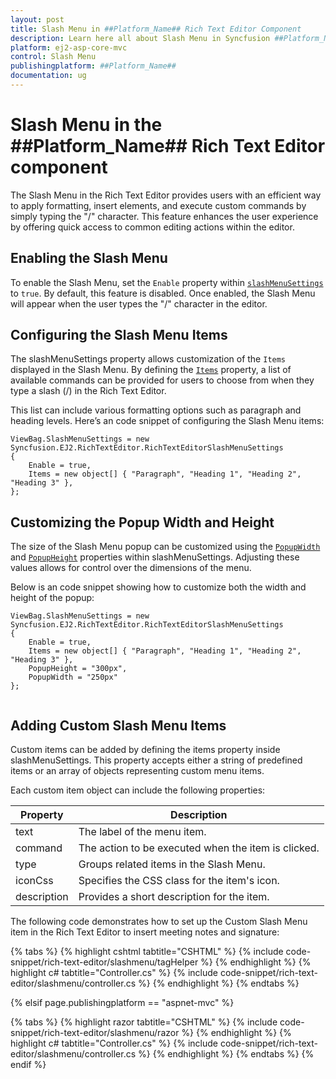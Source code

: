 ```yaml
---
layout: post
title: Slash Menu in ##Platform_Name## Rich Text Editor Component
description: Learn here all about Slash Menu in Syncfusion ##Platform_Name## Rich Text Editor component of Syncfusion Essential JS 2 and more.
platform: ej2-asp-core-mvc
control: Slash Menu
publishingplatform: ##Platform_Name##
documentation: ug
---
```



# Slash Menu in the ##Platform_Name## Rich Text Editor component

The Slash Menu in the Rich Text Editor provides users with an efficient way to apply formatting, insert elements, and execute custom commands by simply typing the "/" character. This feature enhances the user experience by offering quick access to common editing actions within the editor.

## Enabling the Slash Menu

To enable the Slash Menu, set the `Enable` property within [`slashMenuSettings`](https://help.syncfusion.com/cr/aspnetmvc-js2/Syncfusion.EJ2.RichTextEditor.RichTextEditorSlashMenuSettings.html) to `true`. By default, this feature is disabled. Once enabled, the Slash Menu will appear when the user types the "/" character in the editor.

## Configuring the Slash Menu Items

The slashMenuSettings property allows customization of the `Items` displayed in the Slash Menu. By defining the [`Items`](https://help.syncfusion.com/cr/aspnetmvc-js2/Syncfusion.EJ2.RichTextEditor.RichTextEditorSlashMenuSettings.html#Syncfusion_EJ2_RichTextEditor_RichTextEditorSlashMenuSettings_Items) property, a list of available commands can be provided for users to choose from when they type a slash (/) in the Rich Text Editor.

This list can include various formatting options such as paragraph and heading levels. Here’s an code snippet of configuring the Slash Menu items:

```
ViewBag.SlashMenuSettings = new Syncfusion.EJ2.RichTextEditor.RichTextEditorSlashMenuSettings
{
    Enable = true,
    Items = new object[] { "Paragraph", "Heading 1", "Heading 2", "Heading 3" },
};

```

## Customizing the Popup Width and Height

The size of the Slash Menu popup can be customized using the [`PopupWidth`](https://help.syncfusion.com/cr/aspnetmvc-js2/Syncfusion.EJ2.RichTextEditor.RichTextEditorSlashMenuSettings.html#Syncfusion_EJ2_RichTextEditor_RichTextEditorSlashMenuSettings_PopupWidth) and [`PopupHeight`](https://help.syncfusion.com/cr/aspnetmvc-js2/Syncfusion.EJ2.RichTextEditor.RichTextEditorSlashMenuSettings.html#Syncfusion_EJ2_RichTextEditor_RichTextEditorSlashMenuSettings_PopupHeight) properties within slashMenuSettings. Adjusting these values allows for control over the dimensions of the menu. 

Below is an code snippet showing how to customize both the width and height of the popup:

```
ViewBag.SlashMenuSettings = new Syncfusion.EJ2.RichTextEditor.RichTextEditorSlashMenuSettings
{
    Enable = true,
    Items = new object[] { "Paragraph", "Heading 1", "Heading 2", "Heading 3" },
    PopupHeight = "300px",
    PopupWidth = "250px"
};


```

## Adding Custom Slash Menu Items

Custom items can be added by defining the items property inside slashMenuSettings. This property accepts either a string of predefined items or an array of objects representing custom menu items.

Each custom item object can include the following properties:

| Property    | Description                                           |
|-------------|-------------------------------------------------------|
| text        | The label of the menu item.                           |
| command     | The action to be executed when the item is clicked.   |
| type        | Groups related items in the Slash Menu.               |
| iconCss     | Specifies the CSS class for the item's icon.          |
| description | Provides a short description for the item.            |
 

The following code demonstrates how to set up the Custom Slash Menu item in the Rich Text Editor to insert meeting notes and signature:

{% tabs %}
{% highlight cshtml tabtitle="CSHTML" %}
{% include code-snippet/rich-text-editor/slashmenu/tagHelper %}
{% endhighlight %}
{% highlight c# tabtitle="Controller.cs" %}
{% include code-snippet/rich-text-editor/slashmenu/controller.cs %}
{% endhighlight %}
{% endtabs %}

{% elsif page.publishingplatform == "aspnet-mvc" %}

{% tabs %}
{% highlight razor tabtitle="CSHTML" %}
{% include code-snippet/rich-text-editor/slashmenu/razor %}
{% endhighlight %}
{% highlight c# tabtitle="Controller.cs" %}
{% include code-snippet/rich-text-editor/slashmenu/controller.cs %}
{% endhighlight %}
{% endtabs %}
{% endif %}